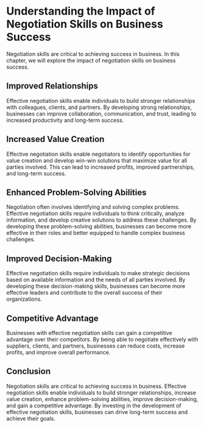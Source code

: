 Understanding the Impact of Negotiation Skills on Business Success
===================================================================================================================================

Negotiation skills are critical to achieving success in business. In this chapter, we will explore the impact of negotiation skills on business success.

Improved Relationships
----------------------

Effective negotiation skills enable individuals to build stronger relationships with colleagues, clients, and partners. By developing strong relationships, businesses can improve collaboration, communication, and trust, leading to increased productivity and long-term success.

Increased Value Creation
------------------------

Effective negotiation skills enable negotiators to identify opportunities for value creation and develop win-win solutions that maximize value for all parties involved. This can lead to increased profits, improved partnerships, and long-term success.

Enhanced Problem-Solving Abilities
----------------------------------

Negotiation often involves identifying and solving complex problems. Effective negotiation skills require individuals to think critically, analyze information, and develop creative solutions to address these challenges. By developing these problem-solving abilities, businesses can become more effective in their roles and better equipped to handle complex business challenges.

Improved Decision-Making
------------------------

Effective negotiation skills require individuals to make strategic decisions based on available information and the needs of all parties involved. By developing these decision-making skills, businesses can become more effective leaders and contribute to the overall success of their organizations.

Competitive Advantage
---------------------

Businesses with effective negotiation skills can gain a competitive advantage over their competitors. By being able to negotiate effectively with suppliers, clients, and partners, businesses can reduce costs, increase profits, and improve overall performance.

Conclusion
----------

Negotiation skills are critical to achieving success in business. Effective negotiation skills enable individuals to build stronger relationships, increase value creation, enhance problem-solving abilities, improve decision-making, and gain a competitive advantage. By investing in the development of effective negotiation skills, businesses can drive long-term success and achieve their goals.
